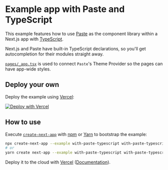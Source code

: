 # Example app with Paste and TypeScript

This example features how to use [Paste](https://paste.twilio.design) as the component library within a Next.js app with [TypeScript](https://www.typescriptlang.org/).

Next.js and Paste have built-in TypeScript declarations, so you'll get autocompletion for their modules straight away.

[`pages/_app.tsx`](pages/_app.tsx) is used to connect `Paste`'s Theme Provider so the pages can have app-wide styles.

## Deploy your own

Deploy the example using [Vercel](https://vercel.com):

[![Deploy with Vercel](https://vercel.com/button)](https://vercel.com/import/project?template=https://github.com/vercel/next.js/tree/canary/examples/with-paste-typescript)

## How to use

Execute [`create-next-app`](https://github.com/vercel/next.js/tree/canary/packages/create-next-app) with [npm](https://docs.npmjs.com/cli/init) or [Yarn](https://yarnpkg.com/lang/en/docs/cli/create/) to bootstrap the example:

```bash
npx create-next-app --example with-paste-typescript with-paste-typescript-app
# or
yarn create next-app --example with-paste-typescript with-paste-typescript-app
```

Deploy it to the cloud with [Vercel](https://vercel.com/import?filter=next.js&utm_source=github&utm_medium=readme&utm_campaign=next-example) ([Documentation](https://nextjs.org/docs/deployment)).
